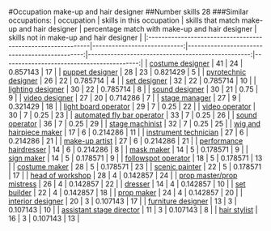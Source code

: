 #Occupation make-up and hair designer
##Number skills 28
###Similar occupations:
| occupation                                                  |   skills in this occupation |   skills that match make-up and hair designer |   percentage match with make-up and hair designer |   skills not in make-up and hair designer |
|:------------------------------------------------------------|----------------------------:|----------------------------------------------:|--------------------------------------------------:|------------------------------------------:|
| [costume designer](costume_designer.md)                     |                          41 |                                            24 |                                          0.857143 |                                        17 |
| [puppet designer](puppet_designer.md)                       |                          28 |                                            23 |                                          0.821429 |                                         5 |
| [pyrotechnic designer](pyrotechnic_designer.md)             |                          26 |                                            22 |                                          0.785714 |                                         4 |
| [set designer](set_designer.md)                             |                          32 |                                            22 |                                          0.785714 |                                        10 |
| [lighting designer](lighting_designer.md)                   |                          30 |                                            22 |                                          0.785714 |                                         8 |
| [sound designer](sound_designer.md)                         |                          30 |                                            21 |                                          0.75     |                                         9 |
| [video designer](video_designer.md)                         |                          27 |                                            20 |                                          0.714286 |                                         7 |
| [stage manager](stage_manager.md)                           |                          27 |                                             9 |                                          0.321429 |                                        18 |
| [light board operator](light_board_operator.md)             |                          29 |                                             7 |                                          0.25     |                                        22 |
| [video operator](video_operator.md)                         |                          30 |                                             7 |                                          0.25     |                                        23 |
| [automated fly bar operator](automated_fly_bar_operator.md) |                          33 |                                             7 |                                          0.25     |                                        26 |
| [sound operator](sound_operator.md)                         |                          36 |                                             7 |                                          0.25     |                                        29 |
| [stage machinist](stage_machinist.md)                       |                          32 |                                             7 |                                          0.25     |                                        25 |
| [wig and hairpiece maker](wig_and_hairpiece_maker.md)       |                          17 |                                             6 |                                          0.214286 |                                        11 |
| [instrument technician](instrument_technician.md)           |                          27 |                                             6 |                                          0.214286 |                                        21 |
| [make-up artist](make-up_artist.md)                         |                          27 |                                             6 |                                          0.214286 |                                        21 |
| [performance hairdresser](performance_hairdresser.md)       |                          14 |                                             6 |                                          0.214286 |                                         8 |
| [mask maker](mask_maker.md)                                 |                          14 |                                             5 |                                          0.178571 |                                         9 |
| [sign maker](sign_maker.md)                                 |                          14 |                                             5 |                                          0.178571 |                                         9 |
| [followspot operator](followspot_operator.md)               |                          18 |                                             5 |                                          0.178571 |                                        13 |
| [costume maker](costume_maker.md)                           |                          28 |                                             5 |                                          0.178571 |                                        23 |
| [scenic painter](scenic_painter.md)                         |                          22 |                                             5 |                                          0.178571 |                                        17 |
| [head of workshop](head_of_workshop.md)                     |                          28 |                                             4 |                                          0.142857 |                                        24 |
| [prop master/prop mistress](prop_master-prop_mistress.md)   |                          26 |                                             4 |                                          0.142857 |                                        22 |
| [dresser](dresser.md)                                       |                          14 |                                             4 |                                          0.142857 |                                        10 |
| [set builder](set_builder.md)                               |                          22 |                                             4 |                                          0.142857 |                                        18 |
| [prop maker](prop_maker.md)                                 |                          24 |                                             4 |                                          0.142857 |                                        20 |
| [interior designer](interior_designer.md)                   |                          20 |                                             3 |                                          0.107143 |                                        17 |
| [furniture designer](furniture_designer.md)                 |                          13 |                                             3 |                                          0.107143 |                                        10 |
| [assistant stage director](assistant_stage_director.md)     |                          11 |                                             3 |                                          0.107143 |                                         8 |
| [hair stylist](hair_stylist.md)                             |                          16 |                                             3 |                                          0.107143 |                                        13 |

